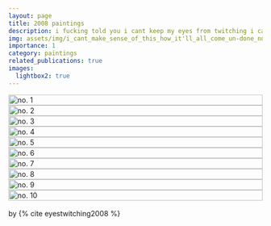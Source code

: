 ```yaml
---
layout: page
title: 2008 paintings
description: i fucking told you i cant keep my eyes from twitching i cant make sense of this how it'll all come un-done
img: assets/img/i_cant_make_sense_of_this_how_it'll_all_come_un-done_no1.jpg
importance: 1
category: paintings
related_publications: true
images:
  lightbox2: true
---
```


<div class="container">
    <div class="row">
        <div class="col-md-4 col-sm-12 pt-2">
            <a href="/assets/img/i_cant_make_sense_of_this_how_it'll_all_come_un-done_no1.jpg" data-lightbox="2008 paintings">
                <img src="/assets/img/i_cant_make_sense_of_this_how_it'll_all_come_un-done_no1.jpg" style="width: -webkit-fill-available; height: auto;" alt="no. 1"/>
            </a>
        </div>
        <div class="col-md-4 col-sm-12 pt-2">
            <a href="/assets/img/i_cant_make_sense_of_this_how_it'll_all_come_un-done_no2.jpg" data-lightbox="2008 paintings">
                <img src="/assets/img/i_cant_make_sense_of_this_how_it'll_all_come_un-done_no2.jpg" style="width: -webkit-fill-available; height: auto;" alt="no. 2"/>
            </a>
        </div>
        <div class="col-md-4 col-sm-12 pt-2">
            <a href="/assets/img/i_cant_make_sense_of_this_how_it'll_all_come_un-done_no3.jpg" data-lightbox="2008 paintings">
                <img src="/assets/img/i_cant_make_sense_of_this_how_it'll_all_come_un-done_no3.jpg" style="width: -webkit-fill-available; height: auto;" alt="no. 3"/>
            </a>
        </div>
    </div>
    <div class="row mt-3">
        <div class="col-md-4 col-sm-12">
            <a href="/assets/img/i_cant_make_sense_of_this_how_it'll_all_come_un-done_no4.jpg" data-lightbox="2008 paintings">
                <img src="/assets/img/i_cant_make_sense_of_this_how_it'll_all_come_un-done_no4.jpg" style="width: -webkit-fill-available; height: auto;" alt="no. 4"/>
            </a>
        </div>
        <div class="col-md-4 col-sm-12 pt-2">
            <a href="/assets/img/i_cant_make_sense_of_this_how_it'll_all_come_un-done_no5.jpg" data-lightbox="2008 paintings">
                <img src="/assets/img/i_cant_make_sense_of_this_how_it'll_all_come_un-done_no5.jpg" style="width: -webkit-fill-available; height: auto;" alt="no. 5"/>
            </a>
        </div>
        <div class="col-md-4 col-sm-12 pt-2">
            <a href="/assets/img/i_cant_make_sense_of_this_how_it'll_all_come_un-done_no6.jpg" data-lightbox="2008 paintings">
                <img src="/assets/img/i_cant_make_sense_of_this_how_it'll_all_come_un-done_no6.jpg" style="width: -webkit-fill-available; height: auto;" alt="no. 6"/>
            </a>
        </div>
    </div>
    <div class="row mt-3">
        <div class="col-md-3 col-sm-12 pt-2">
            <a href="/assets/img/i_cant_make_sense_of_this_how_it'll_all_come_un-done_no7.jpg" data-lightbox="2008 paintings">
                <img src="/assets/img/i_cant_make_sense_of_this_how_it'll_all_come_un-done_no7.jpg" style="width: -webkit-fill-available; height: auto;" alt="no. 7"/>
            </a>
        </div>
        <div class="col-md-3 col-sm-12 pt-2">
            <a href="/assets/img/i_cant_make_sense_of_this_how_it'll_all_come_un-done_no8.jpg" data-lightbox="2008 paintings">
                <img src="/assets/img/i_cant_make_sense_of_this_how_it'll_all_come_un-done_no8.jpg" style="width: -webkit-fill-available; height: auto;" alt="no. 8"/>
            </a>
        </div>
        <div class="col-md-3 col-sm-12 pt-2">
            <a href="/assets/img/i_cant_make_sense_of_this_how_it'll_all_come_un-done_no9.jpg" data-lightbox="2008 paintings">
                <img src="/assets/img/i_cant_make_sense_of_this_how_it'll_all_come_un-done_no9.jpg" style="width: -webkit-fill-available; height: auto;" alt="no. 9"/>
            </a>
        </div>
        <div class="col-md-3 col-sm-12 pt-2">
            <a href="/assets/img/i_cant_make_sense_of_this_how_it'll_all_come_un-done_no10.jpg" data-lightbox="2008 paintings">
                <img src="/assets/img/i_cant_make_sense_of_this_how_it'll_all_come_un-done_no10.jpg" style="width: -webkit-fill-available; height: auto;" alt="no. 10"/>
            </a>
        </div>
    </div>
</div>
<br />
by {% cite eyestwitching2008 %}
